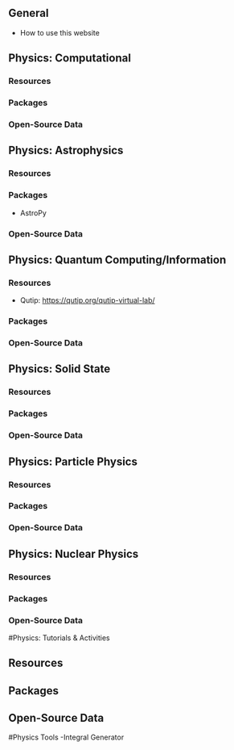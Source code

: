 ## General
- How to use this website

## Physics: Computational
### Resources
### Packages
### Open-Source Data

## Physics: Astrophysics 
### Resources
### Packages
- AstroPy
### Open-Source Data

## Physics: Quantum Computing/Information
### Resources
- Qutip: https://qutip.org/qutip-virtual-lab/ 
### Packages
### Open-Source Data

## Physics: Solid State
### Resources
### Packages
### Open-Source Data

## Physics: Particle Physics
### Resources
### Packages
### Open-Source Data

## Physics: Nuclear Physics
### Resources
### Packages
### Open-Source Data

#Physics: Tutorials & Activities
## Resources
## Packages
## Open-Source Data

#Physics Tools
-Integral Generator
